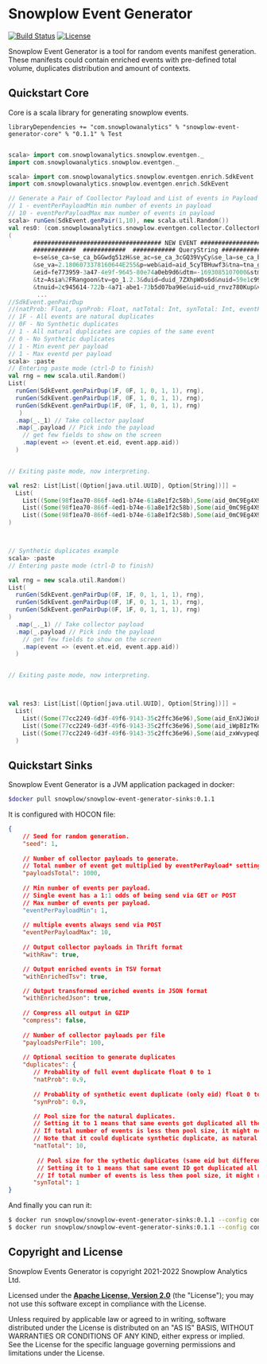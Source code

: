# Snowplow Event Generator

[![Build Status][build-image]][build] 
[![License][license-image]][license]

Snowplow Event Generator is a tool for random events manifest generation.
These manifests could contain enriched events with pre-defined total volume, duplicates distribution and amount of contexts.

## Quickstart Core

Core is a scala library for generating snowplow events.
```
libraryDependencies += "com.snowplowanalytics" % "snowplow-event-generator-core" % "0.1.1" % Test
```

```scala

scala> import com.snowplowanalytics.snowplow.eventgen._
import com.snowplowanalytics.snowplow.eventgen._

scala> import com.snowplowanalytics.snowplow.eventgen.enrich.SdkEvent
import com.snowplowanalytics.snowplow.eventgen.enrich.SdkEvent

// Generate a Pair of Coollector Payload and List of events in Payload
// 1 - eventPerPayloadMin min number of events in payload
// 10 - eventPerPayloadMax max number of events in payload
scala> runGen(SdkEvent.genPair(1,10), new scala.util.Random())
val res0: (com.snowplowanalytics.snowplow.eventgen.collector.CollectorPayload, List[com.snowplowanalytics.snowplow.analytics.scalasdk.Event]) =
(
       #################################### NEW EVENT ####################################
       ############  ############  ############ QueryString ############  ############  ##########
       e=se&se_ca=se_ca_bGGwdg51zH&se_ac=se_ca_3cGQ39VyCy&se_la=se_ca_bFDoeybB5N&se_pr=se_ca_QBBUS3F0pj
       &se_va=2.1806073378160644E255&p=web&aid=aid_5cyTBHuwf3&tna=tna_gLAhEnI4Rl&tid=1000000
       &eid=fe773959-3a47-4e9f-9645-80e74a0eb9d6&dtm=-1693085107000&stm=-1693056326000
       &tz=Asia%2FRangoon&tv=go_1.2.3&duid=duid_7ZXhpWOs6d&nuid=59e1c99d-eb2d-4ea2-80b6-fa73de2028bb
       &tnuid=2c945614-722b-4a71-abe1-73b5d07ba96e&uid=uid_rnvz780Kup&vid=1000000&
        ...
//SdkEvent.genPairDup
//(natProb: Float, synProb: Float, natTotal: Int, synTotal: Int, eventPerPayloadMin: Int, eventPerPayloadMax: Int)
// 1F - All events are natural duplicates
// 0F - No Synthetic duplicates
// 1 - All natural duplicates are copies of the same event
// 0 - No Synthetic duplicates
// 1 - Min event per payload
// 1 - Max eventd per payload
scala> :paste
// Entering paste mode (ctrl-D to finish)
val rng = new scala.util.Random()
List(
  runGen(SdkEvent.genPairDup(1F, 0F, 1, 0, 1, 1), rng),
  runGen(SdkEvent.genPairDup(1F, 0F, 1, 0, 1, 1), rng), 
  runGen(SdkEvent.genPairDup(1F, 0F, 1, 0, 1, 1), rng)
   )
  .map(_._1) // Take collector payload
  .map(_.payload // Pick indo the payload
    // get few fields to show on the screen
    .map(event => (event.et.eid, event.app.aid)) 
  )


// Exiting paste mode, now interpreting.

val res2: List[List[(Option[java.util.UUID], Option[String])]] =
  List(
    List((Some(98f1ea70-866f-4ed1-b74e-61a8e1f2c58b),Some(aid_0mC9Eg4X9F))),
    List((Some(98f1ea70-866f-4ed1-b74e-61a8e1f2c58b),Some(aid_0mC9Eg4X9F))),
    List((Some(98f1ea70-866f-4ed1-b74e-61a8e1f2c58b),Some(aid_0mC9Eg4X9F)))
)



// Synthetic duplicates example
scala> :paste
// Entering paste mode (ctrl-D to finish)

val rng = new scala.util.Random()
List(
  runGen(SdkEvent.genPairDup(0F, 1F, 0, 1, 1, 1), rng),
  runGen(SdkEvent.genPairDup(0F, 1F, 0, 1, 1, 1), rng),
  runGen(SdkEvent.genPairDup(0F, 1F, 0, 1, 1, 1), rng)
)
  .map(_._1) // Take collector payload
  .map(_.payload // Pick indo the payload
    // get few fields to show on the screen
    .map(event => (event.et.eid, event.app.aid))
  )


// Exiting paste mode, now interpreting.



val res3: List[List[(Option[java.util.UUID], Option[String])]] = 
  List(
    List((Some(77cc2249-6d3f-49f6-9143-35c2ffc36e96),Some(aid_EnXJiWoiK6))),
    List((Some(77cc2249-6d3f-49f6-9143-35c2ffc36e96),Some(aid_iWpBIzTKom))),
    List((Some(77cc2249-6d3f-49f6-9143-35c2ffc36e96),Some(aid_zxWvypeqDO)))
  )

```

## Quickstart Sinks


Snowplow Event Generator is a JVM application packaged in docker:

```bash
$docker pull snowplow/snowplow-event-generator-sinks:0.1.1
```

It is configured with HOCON file:

```json
{
    // Seed for random generation.
    "seed": 1,
  
    // Number of collector payloads to generate. 
    // Total number of event get multiplied by eventPerPayload* setting. 
    "payloadsTotal": 1000,
  
    // Min number of events per payload.
    // Single event has a 1:1 odds of being send via GET or POST
    // Max number of events per payload.
    "eventPerPayloadMin": 1,
  
    // multiple events always send via POST
    "eventPerPayloadMax": 10,
  
    // Output collector payloads in Thrift format
    "withRaw": true,

    // Output enriched events in TSV format
    "withEnrichedTsv": true,

    // Output transformed enriched events in JSON format
    "withEnrichedJson": true,
  
    // Compress all output in GZIP  
    "compress": false,
  
    // Number of collector payloads per file
    "payloadsPerFile": 100,
  
    // Optional secition to generate duplicates
    "duplicates": {        
       // Probablity of full event duplicate float 0 to 1
       "natProb": 0.9,
      
       // Probablity of synthetic event duplicate (only eid) float 0 to 1
       "synProb": 0.9,

       // Pool size for the natural duplicates. 
       // Setting it to 1 means that same events got duplicated all the time.
       // If total number of events is less then pool size, it might not generate any duplicates. 
       // Note that it could duplicate synthetic duplicate, as natural duplication applied later.
       "natTotal": 10,
      
        // Pool size for the sythetic duplicates (same eid but different everything else) 
        // Setting it to 1 means that same event ID got duplicated all the time.
        // If total number of events is less then pool size, it might not generate any duplicates.
       "synTotal": 1
}
```

And finally you can run it:

```bash
$ docker run snowplow/snowplow-event-generator-sinks:0.1.1 --config config/config.hocon.sample --output file:/tmp/out
$ docker run snowplow/snowplow-event-generator-sinks:0.1.1 --config config/config.hocon.sample --output s3://mybucket/out

```

## Copyright and License

Snowplow Events Generator is copyright 2021-2022 Snowplow Analytics Ltd.

Licensed under the **[Apache License, Version 2.0][license]** (the "License");
you may not use this software except in compliance with the License.

Unless required by applicable law or agreed to in writing, software
distributed under the License is distributed on an "AS IS" BASIS,
WITHOUT WARRANTIES OR CONDITIONS OF ANY KIND, either express or implied.
See the License for the specific language governing permissions and
limitations under the License.


[license-image]: http://img.shields.io/badge/license-Apache--2-blue.svg?style=flat
[license]: http://www.apache.org/licenses/LICENSE-2.0

[build]: https://github.com/snowplow-incubator/snowplow-event-generator/actions?query=workflow%3A%22Test+and+deploy%22
[build-image]: https://github.com/snowplow-incubator/snowplow-event-generator/workflows/Test%20and%20deploy/badge.svg

